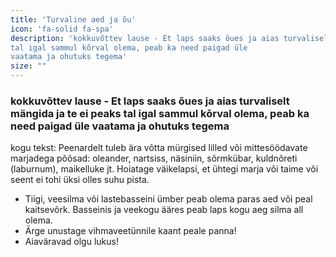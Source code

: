 ```yaml
---
title: 'Turvaline aed ja õu'
icon: 'fa-solid fa-spa'
description: 'kokkuvõttev lause - Et laps saaks õues ja aias turvaliselt mängida ja te ei peaks
tal igal sammul kõrval olema, peab ka need paigad üle
vaatama ja ohutuks tegema'
size: ""
---
```


### kokkuvõttev lause - Et laps saaks õues ja aias turvaliselt mängida ja te ei peaks tal igal sammul kõrval olema, peab ka need paigad üle vaatama ja ohutuks tegema

kogu tekst:
Peenardelt tuleb ära võtta mürgised lilled või mittesöödavate marjadega põõsad: oleander, nartsiss, näsiniin,
sõrmkübar, kuldnõreti (laburnum), maikelluke jt. Hoiatage väikelapsi, et ühtegi marja või taime või seent ei
tohi üksi olles suhu pista.
- Tiigi, veesilma või lastebasseini ümber peab olema paras
aed või peal kaitsevõrk. Basseinis ja veekogu ääres peab
laps kogu aeg silma all olema.
- Ärge unustage vihmaveetünnile kaant peale panna!
- Aiaväravad olgu lukus!